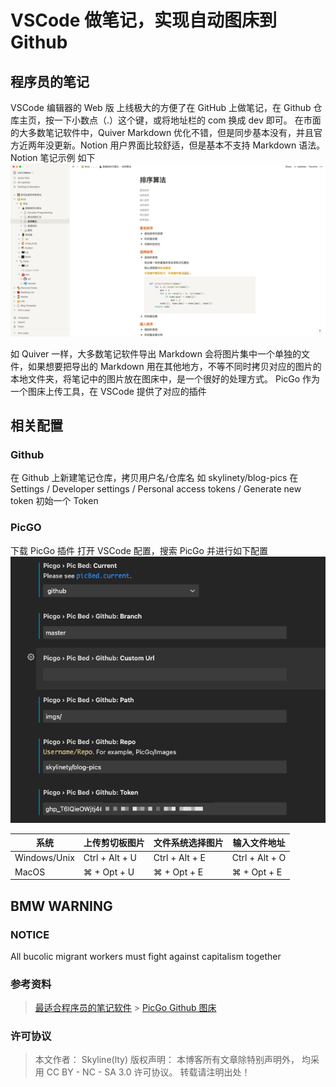 # VSCode 做笔记，实现自动图床到 Github

## 程序员的笔记

VSCode 编辑器的 Web 版 上线极大的方便了在 GitHub 上做笔记，在 Github 仓库主页，按一下小数点（.）这个键，或将地址栏的 com 换成 dev 即可。
在市面的大多数笔记软件中，Quiver Markdown 优化不错，但是同步基本没有，并且官方近两年没更新。Notion 用户界面比较舒适，但是基本不支持 Markdown 语法。
Notion 笔记示例 如下
![PicGo20210918152058](https://raw.githubusercontent.com/skylinety/blog-pics/master/imgs/PicGo20210918152058.png)

如 Quiver 一样，大多数笔记软件导出 Markdown 会将图片集中一个单独的文件，如果想要把导出的 Markdown 用在其他地方，不等不同时拷贝对应的图片的本地文件夹，将笔记中的图片放在图床中，是一个很好的处理方式。
PicGo 作为一个图床上传工具，在 VSCode 提供了对应的插件

## 相关配置

### Github

在 Github 上新建笔记仓库，拷贝用户名/仓库名 如 skylinety/blog-pics
在 Settings / Developer settings / Personal access tokens / Generate new token 初始一个 Token

### PicGO

下载 PicGo 插件
打开 VSCode 配置，搜索 PicGo 并进行如下配置
![PicGo20210918153930](https://raw.githubusercontent.com/skylinety/blog-pics/master/imgs/PicGo20210918153930.png)

| 系统         | 上传剪切板图片 | 文件系统选择图片 | 输入文件地址   |
| ------------ | -------------- | ---------------- | -------------- |
| Windows/Unix | Ctrl + Alt + U | Ctrl + Alt + E   | Ctrl + Alt + O |
| MacOS        | ⌘ + Opt + U    | ⌘ + Opt + E      | ⌘ + Opt + E    |

## BMW WARNING

### NOTICE

All bucolic migrant workers must fight against capitalism together

### 参考资料

> [最适合程序员的笔记软件](https://www.ruanyifeng.com/blog/2021/08/best-note-taking-software-for-programmers.html) > [PicGo Github 图床](https://picgo.github.io/PicGo-Doc/zh/guide/config.html#github%E5%9B%BE%E5%BA%8A)

### 许可协议

> 本文作者： Skyline(lty)
> 版权声明： 本博客所有文章除特别声明外， 均采用 CC BY - NC - SA 3.0 许可协议。 转载请注明出处！
